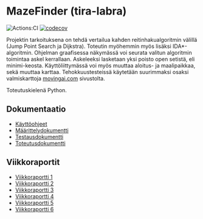 # MazeFinder (tira-labra)

![Actions:CI](https://github.com/rtammisalo/tira-labra/workflows/CI/badge.svg) [![codecov](https://codecov.io/gh/rtammisalo/tira-labra/branch/main/graph/badge.svg?token=T9UVAQ8WRV)](https://codecov.io/gh/rtammisalo/tira-labra)

Projektin tarkoituksena on tehdä vertailua kahden reitinhakualgoritmin välillä (Jump Point Search ja Dijkstra). Toteutin myöhemmin myös lisäksi IDA*-algoritmin. Ohjelman graafisessa näkymässä voi seurata valitun algoritmin toimintaa askel kerrallaan. Askeleeksi lasketaan yksi poisto open setistä, eli minimi-keosta. Käyttöliittymässä voi myös muuttaa aloitus- ja maalipaikkaa, sekä muuttaa karttaa. Tehokkuustesteissä käytetään suurimmaksi osaksi valmiskarttoja [movingai.com](https://www.movingai.com/benchmarks/grids.html) sivustolta.

Toteutuskielenä Python.

## Dokumentaatio

- [Käyttöohjeet](/dokumentaatio/kayttoohjeet.md)
- [Määrittelydokumentti](/dokumentaatio/maarittelydokumentti.md)
- [Testausdokumentti](/dokumentaatio/testausdokumentti.md)
- [Toteutusdokumentti](/dokumentaatio/toteutusdokumentti.md)

## Viikkoraportit

- [Viikkoraportti 1](/dokumentaatio/viikkoraportti1.md)
- [Viikkoraportti 2](/dokumentaatio/viikkoraportti2.md)
- [Viikkoraportti 3](/dokumentaatio/viikkoraportti3.md)
- [Viikkoraportti 4](/dokumentaatio/viikkoraportti4.md)
- [Viikkoraportti 5](/dokumentaatio/viikkoraportti5.md)
- [Viikkoraportti 6](/dokumentaatio/viikkoraportti6.md)
